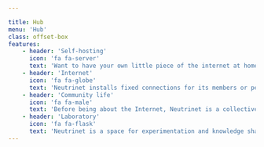 ```yaml
---

title: Hub
menu: 'Hub'
class: offset-box
features:
    - header: 'Self-hosting'
      icon: 'fa fa-server'
      text: 'Want to have your own little piece of the internet at home? Host your own email or home cloud in the basement or living room? On a small, low-power box (brique internet) or a recycled computer (parpaing internet), it''s possible with Neutrinet''s VPN.'
    - header: 'Internet'
      icon: 'fa fa-globe'
      text: 'Neutrinet installs fixed connections for its members or people without papers and offers a VPN with a fixed IP to enable everyone to self-host. A full-fledged player in the network, Neutrinet is also present at interconnection points in Belgium and the Netherlands.'
    - header: 'Community life'
      icon: 'fa fa-male'
      text: 'Before being about the Internet, Neutrinet is a collective existing legally as a non-profit organization and operating in different working groups active on different themes. Decision-making is collective, and meetings, such as our AGMs, are open to all.'
    - header: 'Laboratory'
      icon: 'fa fa-flask'
      text: 'Neutrinet is a space for experimentation and knowledge sharing, where everyone can come and learn at their own pace. Neutrinet organizes workshops to enable its members to understand how the internet works, to experiment with server management, or to master the association''s infrastructure.'
---
```

